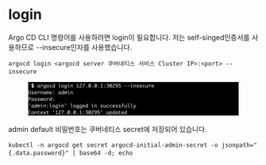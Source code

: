 # login

Argo CD CLI 명령어를 사용하려면 login이 필요합니다. 저는 self-singed인증서를 사용하므로 --insecure인자를 사용했습니다.

```
argocd login <argocd server 쿠버네티스 서비스 Cluster IP>:<port> --insecure
```

<figure><img src="../.gitbook/assets/image (70).png" alt=""><figcaption></figcaption></figure>



admin default 비밀번호는 쿠버네티스 secret에 저장되어 있습니다.

```shell
kubectl -n argocd get secret argocd-initial-admin-secret -o jsonpath="{.data.password}" | base64 -d; echo
```
